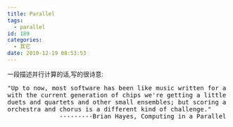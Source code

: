 ```yaml
---
title: Parallel
tags:
  - parallel
id: 189
categories:
  - 其它
date: 2010-12-19 08:53:53
---
```


一段描述并行计算的话,写的很诗意:
<pre gutter="false" class="brush:plain">"Up to now, most software has been like music written for a solo performer; 
with the current generation of chips we're getting a little experience with
duets and quartets and other small ensembles; but scoring a work for large
orchestra and chorus is a different kind of challenge."
              ---------Brian Hayes, Computing in a Parallel Universe, 2007.
</pre>